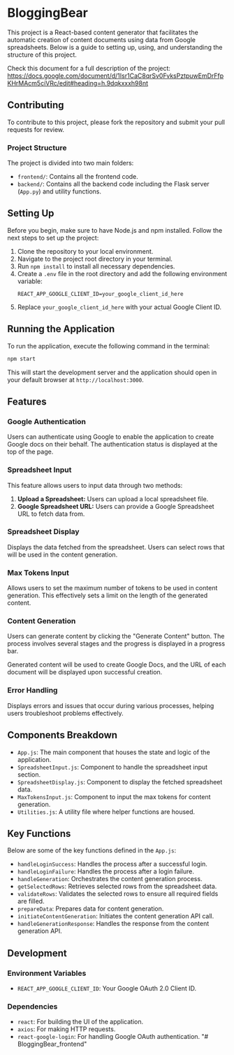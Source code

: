 # BloggingBear

This project is a React-based content generator that facilitates the automatic creation of content documents using data from Google spreadsheets. Below is a guide to setting up, using, and understanding the structure of this project.

Check this document for a full description of the project: https://docs.google.com/document/d/1Isr1CaC8qrSv0FvksPztpuwEmDrFfpKHrMAcm5ciVRc/edit#heading=h.9dqkxxxh98nt

## Contributing

To contribute to this project, please fork the repository and submit your pull requests for review.

### Project Structure

The project is divided into two main folders:

- `frontend/`: Contains all the frontend code.
- `backend/`: Contains all the backend code including the Flask server (`App.py`) and utility functions.

## Setting Up

Before you begin, make sure to have Node.js and npm installed. Follow the next steps to set up the project:

1. Clone the repository to your local environment.
2. Navigate to the project root directory in your terminal.
3. Run `npm install` to install all necessary dependencies.
4. Create a `.env` file in the root directory and add the following environment variable:
    ```
    REACT_APP_GOOGLE_CLIENT_ID=your_google_client_id_here
    ```
5. Replace `your_google_client_id_here` with your actual Google Client ID.

## Running the Application

To run the application, execute the following command in the terminal:

```bash
npm start
```

This will start the development server and the application should open in your default browser at `http://localhost:3000`.

## Features

### Google Authentication

Users can authenticate using Google to enable the application to create Google docs on their behalf. The authentication status is displayed at the top of the page.

### Spreadsheet Input

This feature allows users to input data through two methods:

1. **Upload a Spreadsheet:** Users can upload a local spreadsheet file.
2. **Google Spreadsheet URL:** Users can provide a Google Spreadsheet URL to fetch data from.

### Spreadsheet Display

Displays the data fetched from the spreadsheet. Users can select rows that will be used in the content generation.

### Max Tokens Input

Allows users to set the maximum number of tokens to be used in content generation. This effectively sets a limit on the length of the generated content.

### Content Generation

Users can generate content by clicking the "Generate Content" button. The process involves several stages and the progress is displayed in a progress bar.

Generated content will be used to create Google Docs, and the URL of each document will be displayed upon successful creation.

### Error Handling

Displays errors and issues that occur during various processes, helping users troubleshoot problems effectively.

## Components Breakdown

- `App.js`: The main component that houses the state and logic of the application.
- `SpreadsheetInput.js`: Component to handle the spreadsheet input section.
- `SpreadsheetDisplay.js`: Component to display the fetched spreadsheet data.
- `MaxTokensInput.js`: Component to input the max tokens for content generation.
- `Utilities.js`: A utility file where helper functions are housed.

## Key Functions

Below are some of the key functions defined in the `App.js`:

- `handleLoginSuccess`: Handles the process after a successful login.
- `handleLoginFailure`: Handles the process after a login failure.
- `handleGeneration`: Orchestrates the content generation process.
- `getSelectedRows`: Retrieves selected rows from the spreadsheet data.
- `validateRows`: Validates the selected rows to ensure all required fields are filled.
- `prepareData`: Prepares data for content generation.
- `initiateContentGeneration`: Initiates the content generation API call.
- `handleGenerationResponse`: Handles the response from the content generation API.

## Development

### Environment Variables

- `REACT_APP_GOOGLE_CLIENT_ID`: Your Google OAuth 2.0 Client ID.

### Dependencies

- `react`: For building the UI of the application.
- `axios`: For making HTTP requests.
- `react-google-login`: For handling Google OAuth authentication.
"# BloggingBear_frontend" 
